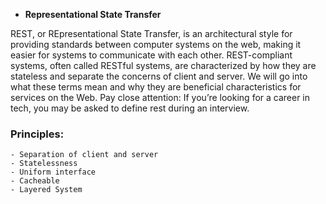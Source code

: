  - **Representational State Transfer**

REST, or REpresentational State Transfer, is an architectural style for providing standards between computer systems on the web, making it easier for systems to communicate with each other. REST-compliant systems, often called RESTful systems, are characterized by how they are stateless and separate the concerns of client and server. We will go into what these terms mean and why they are beneficial characteristics for services on the Web. Pay close attention: If you’re looking for a career in tech, you may be asked to define rest during an interview.


### Principles:
	- Separation of client and server
	- Statelessness
	- Uniform interface
	- Cacheable
	- Layered System